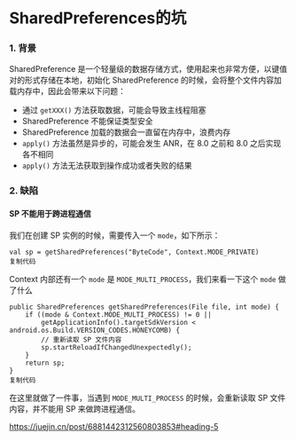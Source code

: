 # SharedPreferences的坑

### 1. 背景

SharedPreference 是一个轻量级的数据存储方式，使用起来也非常方便，以键值对的形式存储在本地，初始化 SharedPreference 的时候，会将整个文件内容加载内存中，因此会带来以下问题：

- 通过 `getXXX()` 方法获取数据，可能会导致主线程阻塞
- SharedPreference 不能保证类型安全
- SharedPreference 加载的数据会一直留在内存中，浪费内存
- `apply()` 方法虽然是异步的，可能会发生 ANR，在 8.0 之前和 8.0 之后实现各不相同
- `apply()` 方法无法获取到操作成功或者失败的结果



### 2. 缺陷

#### SP 不能用于跨进程通信

我们在创建 SP 实例的时候，需要传入一个 `mode`，如下所示：

```
val sp = getSharedPreferences("ByteCode", Context.MODE_PRIVATE) 
复制代码
```

Context 内部还有一个 `mode` 是 `MODE_MULTI_PROCESS`，我们来看一下这个 `mode` 做了什么

```
public SharedPreferences getSharedPreferences(File file, int mode) {
    if ((mode & Context.MODE_MULTI_PROCESS) != 0 ||
        getApplicationInfo().targetSdkVersion < android.os.Build.VERSION_CODES.HONEYCOMB) {
        // 重新读取 SP 文件内容
        sp.startReloadIfChangedUnexpectedly();
    }
    return sp;
}
复制代码
```

在这里就做了一件事，当遇到 `MODE_MULTI_PROCESS` 的时候，会重新读取 SP 文件内容，并不能用 SP 来做跨进程通信。







https://juejin.cn/post/6881442312560803853#heading-5